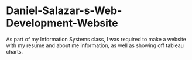 # Daniel-Salazar-s-Web-Development-Website
As part of my Information Systems class, I was required to make a website with my resume and about me information, as well as showing off tableau charts.
